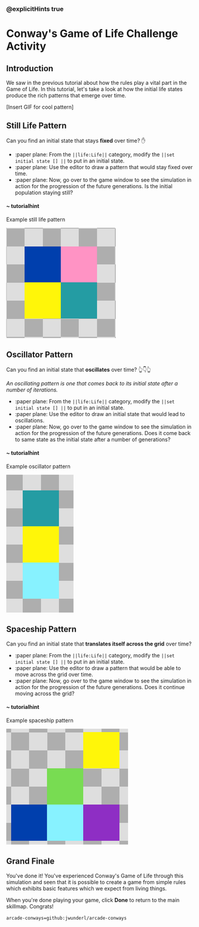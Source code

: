 ### @explicitHints true

# Conway's Game of Life Challenge Activity

## Introduction
We saw in the previous tutorial about how the rules play a vital part in the Game
of Life. In this tutorial, let's take a look at how the initial life states produce
the rich patterns that emerge over time. 

[Insert GIF for cool pattern]

## Still Life Pattern
Can you find an initial state that stays **fixed** over time? ✋
- :paper plane: From the ``||life:Life||`` category, modify the
``||set initial state [] ||`` to put in an initial state.
- :paper plane: Use the editor to draw a pattern that would stay fixed over time.
- :paper plane: Now, go over to the game window to see 
the simulation in action for the progression of the future generations.
Is the initial population staying still?

#### ~ tutorialhint

Example still life pattern

![Alt txt](https://raw.githubusercontent.com/shakao/skillmap-game-of-life/master/images/stillLife.png)

## Oscillator Pattern
Can you find an initial state that **oscillates** over time? 👆👇👆

_An oscillating pattern is one that comes back to its initial
state after a number of iterations._
- :paper plane: From the ``||life:Life||`` category, modify the
``||set initial state [] ||`` to put in an initial state.
- :paper plane: Use the editor to draw an initial state that would lead to oscillations.
- :paper plane: Now, go over to the game window to see 
the simulation in action for the progression of the future generations.
Does it come back to same state as the initial state after a number of generations?

#### ~ tutorialhint

Example oscillator pattern

![Alt txt](https://raw.githubusercontent.com/shakao/skillmap-game-of-life/master/images/oscillator.png)

## Spaceship Pattern
Can you find an initial state that **translates itself across the grid** over time?
- :paper plane: From the ``||life:Life||`` category, modify the
``||set initial state [] ||`` to put in an initial state.
- :paper plane: Use the editor to draw a pattern that would be able to move across
the grid over time.
- :paper plane: Now, go over to the game window to see 
the simulation in action for the progression of the future generations.
Does it continue moving across the grid?

#### ~ tutorialhint

Example spaceship pattern

![Alt txt](https://raw.githubusercontent.com/shakao/skillmap-game-of-life/master/images/glider.png)

## Grand Finale
You've done it! You've experienced Conway's Game of Life through this simulation
and seen that it is possible to create a game from simple rules which exhibits
basic features which we expect from living things. 

When you're done playing your game, click **Done** to return to the 
main skillmap. Congrats!

```package
arcade-conways=github:jwunderl/arcade-conways
```

